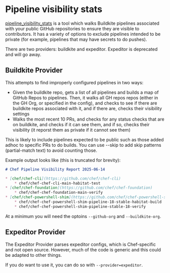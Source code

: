 # Pipeline visibility stats

[pipeline_visibility_stats](../bin/pipeline_visibility_stats.rb) is a tool
which walks Buildkite pipelines associated with your public GitHub repositories
to ensure they are visible to contributors. It has a variety of options to
exclude pipelines intended to be private (for example, pipelines that may have
secrets to do pushes).

There are two providers: buildkite and expeditor. Expeditor is deprecated
and will go away.

## Buildkite Provider

This attempts to find improperly configured pipelines in two ways:

* Given the buildkite repo, gets a list of all pipelines and builds a
  map of GitHub Repos to pipelines. Then, it walks all GH repos
  repos (either in the GH Org, or specified in the config), and checks
  to see if there are buildkite repos associated with it, and if there are,
  checks their visibility settings
* Walks the most recent 10 PRs, and checks for any status checks that are
  on buildkite, and checks if it can see them, and if so, checks their
  visibility (it reporst them as private if it cannot see them)

This is likely to include pipelines expected to be public such as those
added adhoc to specific PRs to do builds. You can use --skip to add skip
patterns (partial-match text) to avoid counting those.

Example output looks like (this is truncated for brevity):

```markdown
# Chef Pipeline Visibility Report 2025-06-14

* [chef/chef-cli](https://github.com/chef/chef-cli)
    * chef/chef-chef-cli-main-habitat-test
* [chef/chef-foundation](https://github.com/chef/chef-foundation)
    * chef/chef-chef-foundation-main-verify
* [chef/chef-powershell-shim](https://github.com/chef/chef-powershell-shim)
    * chef/chef-chef-powershell-shim-pipeline-18-stable-habitat-build
    * chef/chef-chef-powershell-shim-pipeline-stable-18-verify
```

At a minimum you will need the optoins `--github-org` and `--buildkite-org`.

## Expeditor Provider

The Expeditor Provider parses expeditor configs, which is Chef-specific and not
open source. However, much of the code is generic and this could be adapted to
other things.

If you do want to use it, you can do so with `--provider=expeditor`.
